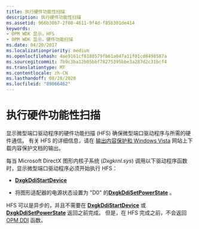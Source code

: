 ```yaml
---
title: 执行硬件功能性扫描
description: 执行硬件功能性扫描
ms.assetid: 966b30b7-2f08-4611-9f4d-f85b301de414
keywords:
- OPM WDK 显示，HFS
- OPM WDK 显示，硬件功能扫描
ms.date: 04/20/2017
ms.localizationpriority: medium
ms.openlocfilehash: 4ae9161cf8188579fb61a047a11f01cd6498587a
ms.sourcegitcommit: 7b9c3ba12b05bbf78275395bbe3a287d2c31bcf4
ms.translationtype: MT
ms.contentlocale: zh-CN
ms.lasthandoff: 08/28/2020
ms.locfileid: "89066462"
---
```

# <a name="performing-a-hardware-functionality-scan"></a>执行硬件功能性扫描


显示微型端口驱动程序的硬件功能扫描 (HFS) 确保微型端口驱动程序与所需的硬件通信。 有关 HFS 的详细信息，请在 [输出内容保护和 Windows Vista](https://download.microsoft.com/download/5/D/6/5D6EAF2B-7DDF-476B-93DC-7CF0072878E6/output_protect.doc) 网站上下载内容保护文档的输出。

每当 Microsoft DirectX 图形内核子系统 (*Dxgkrnl.sys*) 调用以下驱动程序函数时，显示微型端口驱动程序必须开始执行 HFS：

-   [**DxgkDdiStartDevice**](/windows-hardware/drivers/ddi/dispmprt/nc-dispmprt-dxgkddi_start_device)

-   将图形适配器的电源状态设置为 "D0" 的[**DxgkDdiSetPowerState**](/windows-hardware/drivers/ddi/dispmprt/nc-dispmprt-dxgkddi_set_power_state) 。

HFS 可以是异步的，并且不需要在 [**DxgkDdiStartDevice**](/windows-hardware/drivers/ddi/dispmprt/nc-dispmprt-dxgkddi_start_device) 或 [**DxgkDdiSetPowerState**](/windows-hardware/drivers/ddi/dispmprt/nc-dispmprt-dxgkddi_set_power_state) 返回之前完成。 但是，在 HFS 完成之前，不会返回 [OPM DDI](supporting-output-protection-manager.md) 函数。